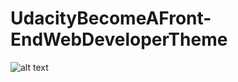 # UdacityBecomeAFront-EndWebDeveloperTheme

![alt text](https://raw.githubusercontent.com/MoatazGitHub/UdacityBecomeAFront-EndWebDeveloperTheme/master/img/cover.jpeg)
